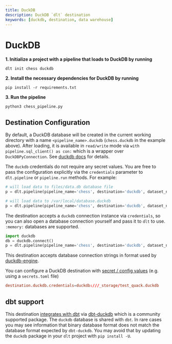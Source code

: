 ```yaml
---
title: DuckDB
description: DuckDB `dlt` destination
keywords: [duckdb, destination, data warehouse]
---
```


# DuckDB

**1. Initialize a project with a pipeline that loads to DuckDB by running**

```
dlt init chess duckdb
```

**2. Install the necessary dependencies for DuckDB by running**

```
pip install -r requirements.txt
```

**3. Run the pipeline**

```
python3 chess_pipeline.py
```

## Destination Configuration

By default, a DuckDB database will be created in the current working directory with a name
`<pipeline_name>.duckdb` (`chess.duckdb` in the example above). After loading, it is available in
`read/write` mode via `with pipeline.sql_client() as con:` which is a wrapper over
`DuckDBPyConnection`. See
[duckdb docs](https://duckdb.org/docs/api/python/overview#persistent-storage) for details.

The `duckdb` credentials do not require any secret values. You are free to pass the configuration
explicitly via the `credentials` parameter to `dlt.pipeline` or `pipeline.run` methods. For example:

```python
# will load data to files/data.db database file
p = dlt.pipeline(pipeline_name='chess', destination='duckdb', dataset_name='chess_data', full_refresh=False, credentials="files/data.db")

# will load data to /var/local/database.duckdb
p = dlt.pipeline(pipeline_name='chess', destination='duckdb', dataset_name='chess_data', full_refresh=False, credentials="/var/local/database.duckdb")
```

The destination accepts a `duckdb` connection instance via `credentials`, so you can also open a
database connection yourself and pass it to `dlt` to use. `:memory:` databases are supported.

```python
import duckdb
db = duckdb.connect()
p = dlt.pipeline(pipeline_name='chess', destination='duckdb', dataset_name='chess_data', full_refresh=False, credentials=db)
```

This destination accepts database connection strings in format used by
[duckdb-engine](https://github.com/Mause/duckdb_engine#configuration).

You can configure a DuckDB destination with
[secret / config values](../../general-usage/credentials.md) (e.g. using a `secrets.toml` file)

```toml
destination.duckdb.credentials=duckdb:///_storage/test_quack.duckdb
```

## dbt support

This destination
[integrates with dbt](../transformations/dbt.md)
via [dbt-duckdb](https://github.com/jwills/dbt-duckdb) which is a community supported package. The
`duckdb` database is shared with `dbt`. In rare cases you may see information that binary database
format does not match the database format expected by `dbt-duckdb`. You may avoid that by updating
the `duckdb` package in your `dlt` project with `pip install -U`.
